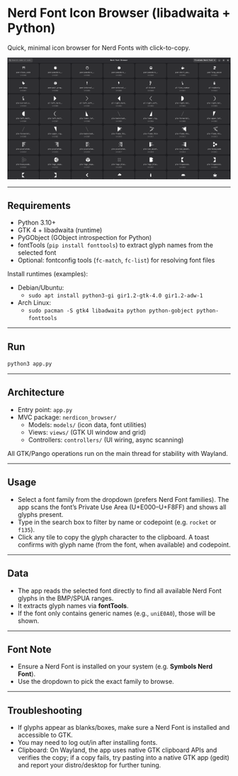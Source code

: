 
# Nerd Font Icon Browser (libadwaita + Python)

Quick, minimal icon browser for Nerd Fonts with click-to-copy.

![](./img/app.png)

---

## Requirements

- Python 3.10+
- GTK 4 + libadwaita (runtime)
- PyGObject (GObject introspection for Python)
- fontTools (`pip install fonttools`) to extract glyph names from the selected font
- Optional: fontconfig tools (`fc-match`, `fc-list`) for resolving font files

Install runtimes (examples):

- Debian/Ubuntu:
  - `sudo apt install python3-gi gir1.2-gtk-4.0 gir1.2-adw-1`
- Arch Linux:
  - `sudo pacman -S gtk4 libadwaita python python-gobject python-fonttools`

---

## Run

```bash
python3 app.py
```

---

## Architecture

- Entry point: `app.py`
- MVC package: `nerdicon_browser/`
  - Models: `models/` (icon data, font utilities)
  - Views: `views/` (GTK UI window and grid)
  - Controllers: `controllers/` (UI wiring, async scanning)

All GTK/Pango operations run on the main thread for stability with Wayland.

---

## Usage

* Select a font family from the dropdown (prefers Nerd Font families).
  The app scans the font’s Private Use Area (U+E000–U+F8FF) and shows all glyphs present.
* Type in the search box to filter by name or codepoint (e.g. `rocket` or `f135`).
* Click any tile to copy the glyph character to the clipboard.
  A toast confirms with glyph name (from the font, when available) and codepoint.

---

## Data

* The app reads the selected font directly to find all available Nerd Font glyphs in the BMP/SPUA ranges.
* It extracts glyph names via **fontTools**.
* If the font only contains generic names (e.g., `uniE0A0`), those will be shown.

---

## Font Note

* Ensure a Nerd Font is installed on your system (e.g. **Symbols Nerd Font**).
* Use the dropdown to pick the exact family to browse.

---

## Troubleshooting

- If glyphs appear as blanks/boxes, make sure a Nerd Font is installed and accessible to GTK.
- You may need to log out/in after installing fonts.
- Clipboard: On Wayland, the app uses native GTK clipboard APIs and verifies the copy; if a copy fails,
  try pasting into a native GTK app (gedit) and report your distro/desktop for further tuning.
